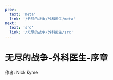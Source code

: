 ```yaml
---
prev:
  text: 'meta'
  link: '/无尽的战争/外科医生/meta'
next:
  text: 'src'
  link: '/无尽的战争/外科医生/src'
---
```


# 无尽的战争-外科医生-序章

作者: Nick Kyme
